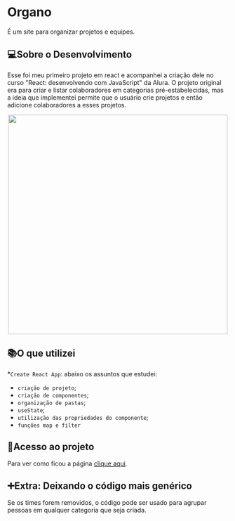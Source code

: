 # Organo
É um site para organizar projetos e equipes.

## 💻Sobre o Desenvolvimento
Esse foi meu primeiro projeto em react e acompanhei a criação dele no curso "React: desenvolvendo com JavaScript" da Alura. O projeto original era para criar e listar colaboradores em categorias pré-estabelecidas, mas a ideia que implementei permite que o usuário crie projetos e então adicione colaboradores a esses projetos.
<div align="center"> 
  <img src="https://github.com/RozangelaPeixoto/organo/assets/140510936/52ab3200-99ca-4d01-865c-884ca6258cc1" width="500px">
</div>

## 📚O que utilizei
*`Create React App`: abaixo os assuntos que estudei:
  * `criação de projeto`;
  * `criação de componentes`;
  * `organização de pastas`;
  * `useState`;
  * `utilização das propriedades do componente`;
  * `funções map e filter`

## 📁Acesso ao projeto
Para ver como ficou a página [clique aqui](https://organo-nu-lime.vercel.app/).


## ➕Extra: Deixando o código mais genérico
Se os times forem removidos, o código pode ser usado para agrupar pessoas em qualquer categoria que seja criada.

